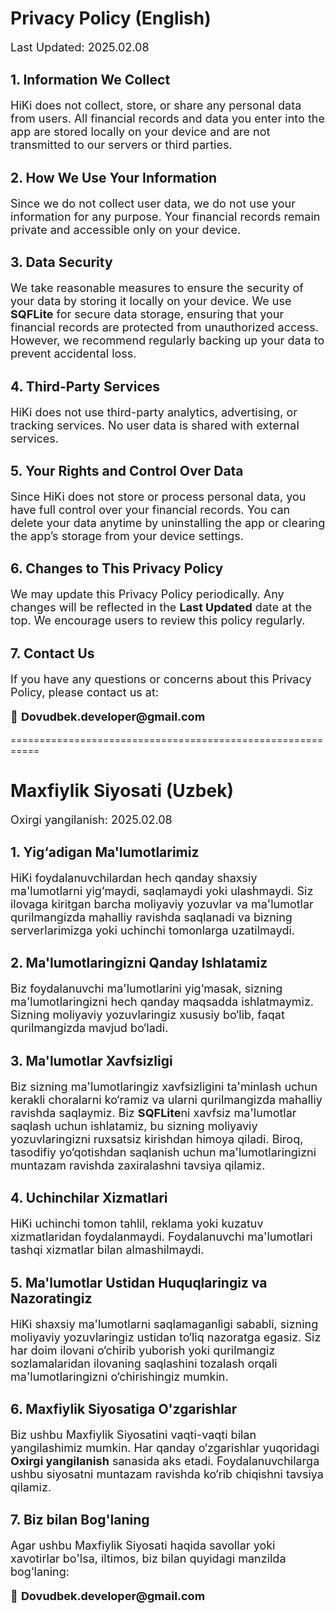 <h1>Privacy Policy (English)</h1>

<p style="font-size:18px;">Last Updated: 2025.02.08</p>

<h2>1. Information We Collect</h2>
<p style="font-size:18px;">
HiKi does not collect, store, or share any personal data from users. All financial records and data you enter into the app are stored locally on your device and are not transmitted to our servers or third parties.
</p>

<h2>2. How We Use Your Information</h2>
<p style="font-size:18px;">
Since we do not collect user data, we do not use your information for any purpose. Your financial records remain private and accessible only on your device.
</p>

<h2>3. Data Security</h2>
<p style="font-size:18px;">
We take reasonable measures to ensure the security of your data by storing it locally on your device. We use <strong>SQFLite</strong> for secure data storage, ensuring that your financial records are protected from unauthorized access. However, we recommend regularly backing up your data to prevent accidental loss.
</p>

<h2>4. Third-Party Services</h2>
<p style="font-size:18px;">
HiKi does not use third-party analytics, advertising, or tracking services. No user data is shared with external services.
</p>

<h2>5. Your Rights and Control Over Data</h2>
<p style="font-size:18px;">
Since HiKi does not store or process personal data, you have full control over your financial records. You can delete your data anytime by uninstalling the app or clearing the app’s storage from your device settings.
</p>

<h2>6. Changes to This Privacy Policy</h2>
<p style="font-size:18px;">
We may update this Privacy Policy periodically. Any changes will be reflected in the <strong>Last Updated</strong> date at the top. We encourage users to review this policy regularly.
</p>

<h2>7. Contact Us</h2>
<p style="font-size:18px;">
If you have any questions or concerns about this Privacy Policy, please contact us at:
</p>

<p style="font-size:18px;">
📧 <strong>Dovudbek.developer@gmail.com</strong>
</p>


===========================================================


<h1> Maxfiylik Siyosati (Uzbek) </h1> <p style="font-size:18px;">Oxirgi yangilanish: 2025.02.08</p> <h2>1. Yig‘adigan Ma'lumotlarimiz</h2> <p style="font-size:18px;"> HiKi foydalanuvchilardan hech qanday shaxsiy ma'lumotlarni yig‘maydi, saqlamaydi yoki ulashmaydi. Siz ilovaga kiritgan barcha moliyaviy yozuvlar va ma'lumotlar qurilmangizda mahalliy ravishda saqlanadi va bizning serverlarimizga yoki uchinchi tomonlarga uzatilmaydi. </p> <h2>2. Ma'lumotlaringizni Qanday Ishlatamiz</h2> <p style="font-size:18px;"> Biz foydalanuvchi ma'lumotlarini yig‘masak, sizning ma'lumotlaringizni hech qanday maqsadda ishlatmaymiz. Sizning moliyaviy yozuvlaringiz xususiy bo‘lib, faqat qurilmangizda mavjud bo‘ladi. </p> <h2>3. Ma'lumotlar Xavfsizligi</h2> <p style="font-size:18px;"> Biz sizning ma'lumotlaringiz xavfsizligini ta'minlash uchun kerakli choralarni ko‘ramiz va ularni qurilmangizda mahalliy ravishda saqlaymiz. Biz <strong>SQFLite</strong>ni xavfsiz ma'lumotlar saqlash uchun ishlatamiz, bu sizning moliyaviy yozuvlaringizni ruxsatsiz kirishdan himoya qiladi. Biroq, tasodifiy yo‘qotishdan saqlanish uchun ma'lumotlaringizni muntazam ravishda zaxiralashni tavsiya qilamiz. </p> <h2>4. Uchinchilar Xizmatlari</h2> <p style="font-size:18px;"> HiKi uchinchi tomon tahlil, reklama yoki kuzatuv xizmatlaridan foydalanmaydi. Foydalanuvchi ma'lumotlari tashqi xizmatlar bilan almashilmaydi. </p> <h2>5. Ma'lumotlar Ustidan Huquqlaringiz va Nazoratingiz</h2> <p style="font-size:18px;"> HiKi shaxsiy ma'lumotlarni saqlamaganligi sababli, sizning moliyaviy yozuvlaringiz ustidan to‘liq nazoratga egasiz. Siz har doim ilovani o‘chirib yuborish yoki qurilmangiz sozlamalaridan ilovaning saqlashini tozalash orqali ma'lumotlaringizni o‘chirishingiz mumkin. </p> <h2>6. Maxfiylik Siyosatiga O'zgarishlar</h2> <p style="font-size:18px;"> Biz ushbu Maxfiylik Siyosatini vaqti-vaqti bilan yangilashimiz mumkin. Har qanday o‘zgarishlar yuqoridagi <strong>Oxirgi yangilanish</strong> sanasida aks etadi. Foydalanuvchilarga ushbu siyosatni muntazam ravishda ko‘rib chiqishni tavsiya qilamiz. </p> <h2>7. Biz bilan Bog'laning</h2> <p style="font-size:18px;"> Agar ushbu Maxfiylik Siyosati haqida savollar yoki xavotirlar bo'lsa, iltimos, biz bilan quyidagi manzilda bog‘laning: </p> <p style="font-size:18px;"> 📧 <strong>Dovudbek.developer@gmail.com</strong> </p>
